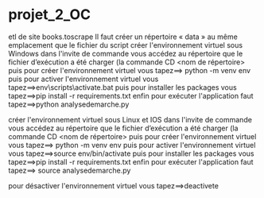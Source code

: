 # projet_2_OC
etl de site books.toscrape
Il faut créer un répertoire  « data » au même emplacement que le fichier du script
créer l'environnement virtuel sous Windows
dans l'invite de commande vous accédez au répertoire que le fichier d’exécution  a été charger (la commande CD <nom de répertoire>
puis pour créer  l'environnement virtuel vous tapez==> python -m venv env
puis pour activer  l'environnement virtuel vous tapez==>env\scripts\activate.bat
puis pour installer les packages  vous tapez==>pip install -r requirements.txt
enfin pour exécuter l'application faut tapez==>python analysedemarche.py

créer l'environnement virtuel sous Linux et IOS
dans l'invite de commande vous accédez au répertoire que le fichier d’exécution  a été charger (la commande CD <nom de répertoire>
puis pour créer  l'environnement virtuel vous tapez==> python -m venv env
puis pour activer  l'environnement virtuel vous tapez==>source env/bin/activate 
puis pour installer les packages  vous tapez==>pip install -r requirements.txt
enfin pour exécuter l'application faut tapez==> source analysedemarche.py

pour désactiver  l'environnement virtuel  vous tapez==>deactivete

